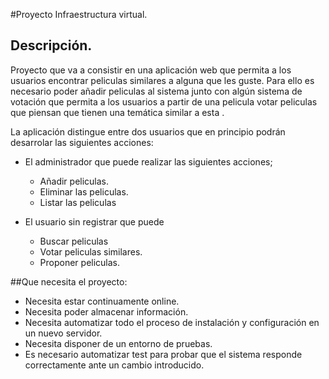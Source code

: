#Proyecto Infraestructura virtual. 

## Descripción.
Proyecto que va a consistir en una aplicación web que permita a los usuarios encontrar peliculas similares a alguna que les guste. Para ello es necesario poder añadir peliculas al sistema junto con algún sistema de votación que permita a los usuarios a partir de una pelicula votar peliculas que piensan que tienen una temática similar a esta .

La aplicación distingue entre dos usuarios que en principio podrán desarrolar las siguientes acciones:

* El administrador que puede realizar las siguientes acciones;
	- Añadir peliculas.
	- Eliminar las peliculas.
	- Listar las peliculas
	
 	
* El usuario sin registrar  que puede
	- Buscar peliculas
	- Votar peliculas similares.
	- Proponer peliculas.
	
	
##Que necesita el proyecto:

* Necesita estar continuamente online.
* Necesita poder almacenar información.
* Necesita automatizar todo el proceso de instalación y configuración en un nuevo servidor.
* Necesita disponer de un entorno de pruebas.
* Es necesario automatizar test para probar que el sistema responde correctamente ante  un cambio introducido.


